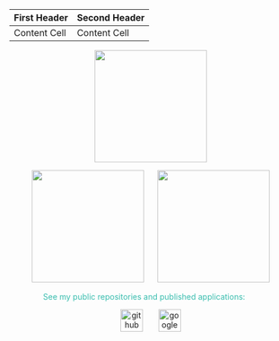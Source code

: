 | First Header  | Second Header |
| ------------- | ------------- |
| Content Cell  | Content Cell  |


<p align="center"><img src="https://github-readme-streak-stats.herokuapp.com?user=BBarisKilcccccscic&theme=tokyonight" height = 200></p>

<p align="center"><img src="https://github-readme-stats.vercel.app/api?username=BBarisKilic&theme=tokyonight&show_icons=true&count_private=true&disable_animations" height = 200> &nbsp; &nbsp; &nbsp;<img src="https://github-readme-stats.vercel.app/api/top-langs/?username=BBarisKilic&theme=tokyonight&layout=compact&langs_count=8&hide=C,CMake,Makefile" height = 200></p>


<p align="center" style='color:#38BDAE'>See my public repositories and published applications: &nbsp; &nbsp; &nbsp;

<p align="center"><img src='https://cdn.jsdelivr.net/npm/simple-icons@3.0.1/icons/github.svg' alt='github' height='40'> &nbsp; &nbsp; &nbsp; <img src='https://cdn.jsdelivr.net/npm/simple-icons@3.0.1/icons/googleplay.svg' alt='googleplay' height='40'></p>

